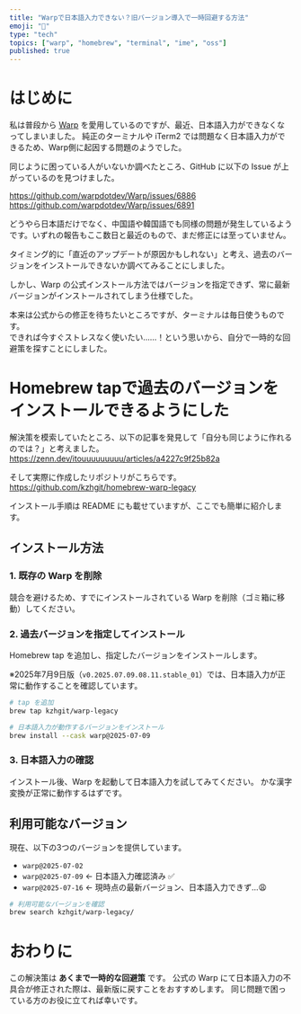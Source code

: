 ```yaml
---
title: "Warpで日本語入力できない？旧バージョン導入で一時回避する方法"
emoji: "🍺"
type: "tech"
topics: ["warp", "homebrew", "terminal", "ime", "oss"]
published: true
---
```


# はじめに

私は普段から [Warp](https://www.warp.dev/) を愛用しているのですが、最近、日本語入力ができなくなってしまいました。
純正のターミナルや iTerm2 では問題なく日本語入力ができるため、Warp側に起因する問題のようでした。

同じように困っている人がいないか調べたところ、GitHub に以下の Issue が上がっているのを見つけました。

https://github.com/warpdotdev/Warp/issues/6886
https://github.com/warpdotdev/Warp/issues/6891

どうやら日本語だけでなく、中国語や韓国語でも同様の問題が発生しているようです。いずれの報告もここ数日と最近のもので、まだ修正には至っていません。

タイミング的に「直近のアップデートが原因かもしれない」と考え、過去のバージョンをインストールできないか調べてみることにしました。

しかし、Warp の公式インストール方法ではバージョンを指定できず、常に最新バージョンがインストールされてしまう仕様でした。

本来は公式からの修正を待ちたいところですが、ターミナルは毎日使うものです。  
できれば今すぐストレスなく使いたい……！という思いから、自分で一時的な回避策を探すことにしました。

# Homebrew tapで過去のバージョンをインストールできるようにした

解決策を模索していたところ、以下の記事を発見して「自分も同じように作れるのでは？」と考えました。
https://zenn.dev/itouuuuuuuuu/articles/a4227c9f25b82a

そして実際に作成したリポジトリがこちらです。
https://github.com/kzhgit/homebrew-warp-legacy

インストール手順は README にも載せていますが、ここでも簡単に紹介します。

## インストール方法

### 1. 既存の Warp を削除

競合を避けるため、すでにインストールされている Warp を削除（ゴミ箱に移動）してください。  

### 2. 過去バージョンを指定してインストール

Homebrew tap を追加し、指定したバージョンをインストールします。

※2025年7月9日版（`v0.2025.07.09.08.11.stable_01`）では、日本語入力が正常に動作することを確認しています。

```bash
# tap を追加
brew tap kzhgit/warp-legacy

# 日本語入力が動作するバージョンをインストール
brew install --cask warp@2025-07-09
```

### 3. 日本語入力の確認

インストール後、Warp を起動して日本語入力を試してみてください。
かな漢字変換が正常に動作するはずです。

## 利用可能なバージョン

現在、以下の3つのバージョンを提供しています。

- `warp@2025-07-02`
- `warp@2025-07-09` ← 日本語入力確認済み ✅
- `warp@2025-07-16` ← 現時点の最新バージョン、日本語入力できず...😩

```bash
# 利用可能なバージョンを確認
brew search kzhgit/warp-legacy/
```

# おわりに

この解決策は **あくまで一時的な回避策** です。
公式の Warp にて日本語入力の不具合が修正された際は、最新版に戻すことをおすすめします。
同じ問題で困っている方のお役に立てれば幸いです。
